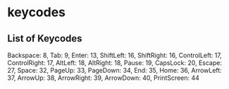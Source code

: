 # keycodes

## List of Keycodes

 Backspace: 8,
  Tab: 9,
  Enter: 13,
  ShiftLeft: 16,
  ShiftRight: 16,
  ControlLeft: 17,
  ControlRight: 17,
  AltLeft: 18,
  AltRight: 18,
  Pause: 19,
  CapsLock: 20,
  Escape: 27,
  Space: 32,
  PageUp: 33,
  PageDown: 34,
  End: 35,
  Home: 36,
  ArrowLeft: 37,
  ArrowUp: 38,
  ArrowRight: 39,
  ArrowDown: 40,
  PrintScreen: 44
